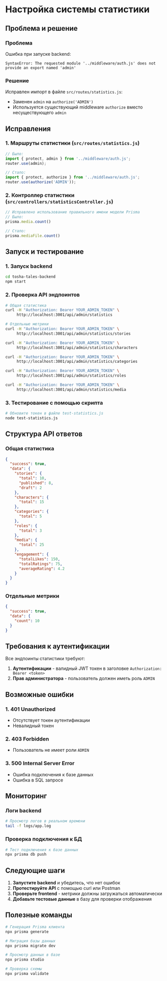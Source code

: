 # Настройка системы статистики

## Проблема и решение

### Проблема
Ошибка при запуске backend:
```
SyntaxError: The requested module '../middleware/auth.js' does not provide an export named 'admin'
```

### Решение
Исправлен импорт в файле `src/routes/statistics.js`:
- Заменен `admin` на `authorize('ADMIN')`
- Используется существующий middleware `authorize` вместо несуществующего `admin`

## Исправления

### 1. Маршруты статистики (`src/routes/statistics.js`)
```javascript
// Было:
import { protect, admin } from '../middleware/auth.js';
router.use(admin);

// Стало:
import { protect, authorize } from '../middleware/auth.js';
router.use(authorize('ADMIN'));
```

### 2. Контроллер статистики (`src/controllers/statisticsController.js`)
```javascript
// Исправлено использование правильного имени модели Prisma
// Было:
prisma.media.count()

// Стало:
prisma.mediaFile.count()
```

## Запуск и тестирование

### 1. Запуск backend
```bash
cd tosha-tales-backend
npm start
```

### 2. Проверка API эндпоинтов
```bash
# Общая статистика
curl -H "Authorization: Bearer YOUR_ADMIN_TOKEN" \
     http://localhost:3001/api/admin/statistics

# Отдельные метрики
curl -H "Authorization: Bearer YOUR_ADMIN_TOKEN" \
     http://localhost:3001/api/admin/statistics/stories

curl -H "Authorization: Bearer YOUR_ADMIN_TOKEN" \
     http://localhost:3001/api/admin/statistics/characters

curl -H "Authorization: Bearer YOUR_ADMIN_TOKEN" \
     http://localhost:3001/api/admin/statistics/categories

curl -H "Authorization: Bearer YOUR_ADMIN_TOKEN" \
     http://localhost:3001/api/admin/statistics/roles

curl -H "Authorization: Bearer YOUR_ADMIN_TOKEN" \
     http://localhost:3001/api/admin/statistics/media
```

### 3. Тестирование с помощью скрипта
```bash
# Обновите токен в файле test-statistics.js
node test-statistics.js
```

## Структура API ответов

### Общая статистика
```json
{
  "success": true,
  "data": {
    "stories": {
      "total": 10,
      "published": 8,
      "draft": 2
    },
    "characters": {
      "total": 15
    },
    "categories": {
      "total": 5
    },
    "roles": {
      "total": 3
    },
    "media": {
      "total": 25
    },
    "engagement": {
      "totalLikes": 150,
      "totalRatings": 75,
      "averageRating": 4.2
    }
  }
}
```

### Отдельные метрики
```json
{
  "success": true,
  "data": {
    "count": 10
  }
}
```

## Требования к аутентификации

Все эндпоинты статистики требуют:
1. **Аутентификации** - валидный JWT токен в заголовке `Authorization: Bearer <token>`
2. **Прав администратора** - пользователь должен иметь роль `ADMIN`

## Возможные ошибки

### 1. 401 Unauthorized
- Отсутствует токен аутентификации
- Невалидный токен

### 2. 403 Forbidden
- Пользователь не имеет роли `ADMIN`

### 3. 500 Internal Server Error
- Ошибка подключения к базе данных
- Ошибка в SQL запросе

## Мониторинг

### Логи backend
```bash
# Просмотр логов в реальном времени
tail -f logs/app.log
```

### Проверка подключения к БД
```bash
# Тест подключения к базе данных
npx prisma db push
```

## Следующие шаги

1. **Запустите backend** и убедитесь, что нет ошибок
2. **Протестируйте API** с помощью curl или Postman
3. **Проверьте frontend** - метрики должны загружаться автоматически
4. **Добавьте тестовые данные** в базу для проверки отображения

## Полезные команды

```bash
# Генерация Prisma клиента
npx prisma generate

# Миграция базы данных
npx prisma migrate dev

# Просмотр данных в базе
npx prisma studio

# Проверка схемы
npx prisma validate
``` 